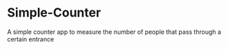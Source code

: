 # Simple-Counter
A simple counter app to measure the number of people that pass through a certain entrance

